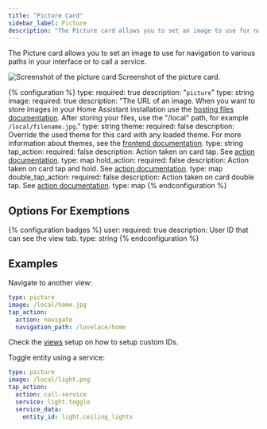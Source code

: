 ```yaml
---
title: "Picture Card"
sidebar_label: Picture
description: "The Picture card allows you to set an image to use for navigation to various paths in your interface or to call a service."
---
```


The Picture card allows you to set an image to use for navigation to various paths in your interface or to call a service.

<p class='img'>
<img src='/images/lovelace/lovelace_picture.png' alt='Screenshot of the picture card'>
Screenshot of the picture card.
</p>

{% configuration %}
type:
  required: true
  description: "`picture`"
  type: string
image:
  required: true
  description: "The URL of an image. When you want to store images in your Home Assistant installation use the [hosting files documentation](/integrations/http/#hosting-files). After storing your files, use the "/local" path, for example `/local/filename.jpg`."
  type: string
theme:
  required: false
  description: Override the used theme for this card with any loaded theme. For more information about themes, see the [frontend documentation](https://www.home-assistant.io/integrations/frontend/).
  type: string
tap_action:
  required: false
  description: Action taken on card tap. See [action documentation](/lovelace/actions/#tap-action).
  type: map
hold_action:
  required: false
  description: Action taken on card tap and hold. See [action documentation](/lovelace/actions/#hold-action).
  type: map
double_tap_action:
  required: false
  description: Action taken on card double tap. See [action documentation](/lovelace/actions/#double-tap-action).
  type: map
{% endconfiguration %}

## Options For Exemptions

{% configuration badges %}
user:
  required: true
  description: User ID that can see the view tab.
  type: string
{% endconfiguration %}

## Examples

Navigate to another view:

```yaml
type: picture
image: /local/home.jpg
tap_action:
  action: navigate
  navigation_path: /lovelace/home
```

Check the [views](/lovelace/views/) setup on how to setup custom IDs.

Toggle entity using a service:

```yaml
type: picture
image: /local/light.png
tap_action:
  action: call-service
  service: light.toggle
  service_data:
    entity_id: light.ceiling_lights
```
